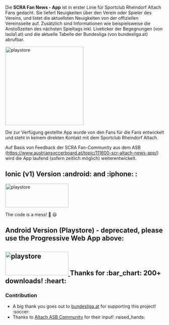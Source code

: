 Die <b>SCRA Fan News - App</b> ist in erster Linie für Sportclub Rheindorf Altach Fans gedacht. Sie liefert Neuigkeiten über den Verein oder Spieler des Vereins, und listet die aktuellsten Neuigkeiten von der offiziellen Vereinsseite auf. Zusätzlich sind Informationen wie beispielsweise die Anstoßzeiten des nächsten Spieltags inkl. Liveticker der Begegnungen (von laola1.at) und die aktuelle Tabelle der Bundesliga (von bundesliga.at) abrufbar.

<img src="https://www.austriansoccerboard.at/uploads/monthly_2017_10/1.thumb.png.87f6a4d3724c12b322e202a777179845.png" width ="248px" height= auto  align="middle" alt="playstore">


Die zur Verfügung gestellte App wurde von den Fans für die Fans entwickelt und steht in keinem direkten Kontakt mit dem Sportclub Rheindorf Altach.

Auf Basis von Feedback der SCRA Fan-Community aus dem ASB (https://www.austriansoccerboard.at/topic/111600-scr-altach-news-app/) wird die App laufend (sofern zeitlich möglich) weiterentwickelt.


<h2>Ionic (v1) Version :android: and :iphone: :</h2>
<a href="http://fanprojektscra.bplaced.net/altach/www/&hl=dep">
  <img src="https://i0.wp.com/b-alidra.com/wp-content/uploads/2015/12/ionic-sdk-logo-landscape-transparent-e1450787227359.png?fit=1000%2C355&ssl=1" width="200px" height="75px" alt="playstore">
</a>

The code is a mess! :runner:  :smiley:

<h2>Android Version (Playstore) - deprecated, please use the Progressive Web App above:<h2>
<a href="https://play.google.com/store/apps/details?id=com.floma.scranews&hl=dep">
  <img src="https://play.google.com/intl/en_us/badges/images/generic/en_badge_web_generic.png" width="200px" height="75px" alt="playstore">
</a>
Thanks for :bar_chart: 200+ downloads! :heart:
<h3> Contribution </h3>
<ul>
  <li>A big thank you goes out to <a href="https://bundesliga.at">bundesliga.at</a> for supporting this project! :soccer: </li>
  <li>Thanks to <a href="https://austriansoccerboard.com">Altach ASB Community</a> for their input! :raised_hands:</li>
  </ul>


